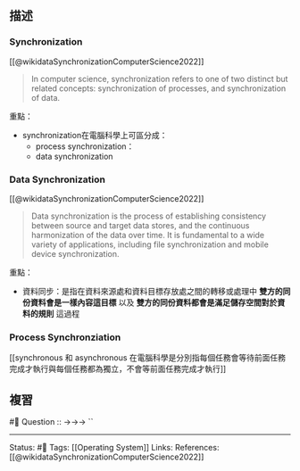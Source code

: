 
## 描述


### Synchronization 
[[@wikidataSynchronizationComputerScience2022]]
> In computer science, synchronization refers to one of two distinct but related concepts: synchronization of processes, and synchronization of data.

重點：
- synchronization在電腦科學上可區分成：
	- process synchronization：
	- data synchronization

###  Data Synchronization
[[@wikidataSynchronizationComputerScience2022]]
> Data synchronization is the process of establishing consistency between source and target data stores, and the continuous harmonization of the data over time. It is fundamental to a wide variety of applications, including file synchronization and mobile device synchronization.

重點：
- 資料同步：是指在資料來源處和資料目標存放處之間的轉移或處理中 **雙方的同份資料會是一樣內容這目標** 以及 **雙方的同份資料都會是滿足儲存空間對於資料的規則** 這過程


### Process Synchronziation
[[synchronous 和 asynchronous 在電腦科學是分別指每個任務會等待前面任務完成才執行與每個任務都為獨立，不會等前面任務完成才執行]]
## 複習
#🧠 Question :: ->->-> ``

---
Status: #🌱 
Tags:
[[Operating System]]
Links:
References:
[[@wikidataSynchronizationComputerScience2022]]